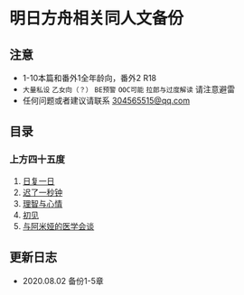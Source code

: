 # 明日方舟相关同人文备份

## 注意
- 1-10本篇和番外1全年龄向，番外2 R18
- `大量私设` `乙女向（？）` `BE预警` `OOC可能` `拉郎与过度解读` 请注意避雷
- 任何问题或者建议请联系 304565515@qq.com

## 目录

### 上方四十五度
1. [日复一日](./【安德切尔x女博】上方45度_01_日复一日.txt)
2. [迟了一秒钟](./【安德切尔x女博】上方45度_02_迟了一秒钟.txt)
3. [理智与心情](./【安德切尔x女博】上方45度_03_理智与心情.txt)
4. [初见](./【安德切尔x女博】上方45度_04_初见.txt)
5. [与阿米娅的医学会谈](./【安德切尔x女博】_上方45度_05_与阿米娅的医学会谈.txt)

## 更新日志

- 2020.08.02 备份1-5章
